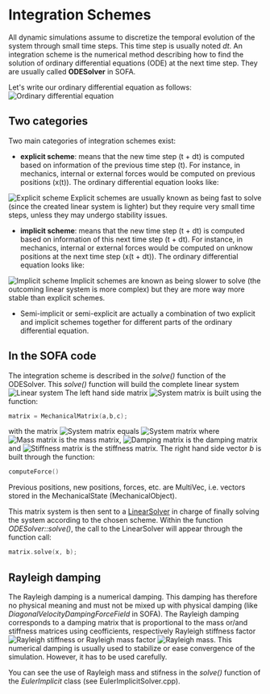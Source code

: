 Integration Schemes
===================

All dynamic simulations assume to discretize the temporal evolution of the system through small time steps. This time step is usually noted *dt*. An integration scheme is the numerical method describing how to find the solution of ordinary differential equations (ODE) at the next time step. They are usually called **ODESolver** in SOFA.

Let's write our ordinary differential equation as follows:
<img class="latex" src="https://latex.codecogs.com/gif.latex?$$\frac{dx}{dt}=f(x,t)$$" title="Ordinary differential equation" />


Two categories
--------------

Two main categories of integration schemes exist:

  * **explicit scheme**: means that the new time step (t + dt) is computed based on information of the previous time step (t). For instance, in mechanics, internal or external forces would be computed on previous positions (x(t)). The ordinary differential equation looks like:
  <img class="latex" src="https://latex.codecogs.com/gif.latex?x(t+dt)=x(t)+dt%20\cdot%20f(x(t),t)" title="Explicit scheme" />
  Explicit schemes are usually known as being fast to solve (since the created linear system is lighter) but they require very small time steps, unless they may undergo stability issues.

  * **implicit scheme**: means that the new time step (t + dt) is computed based on information of this next time step (t + dt). For instance, in mechanics, internal or external forces would be computed on unknow positions at the next time step (x(t + dt)). The ordinary differential equation looks like:
  <img class="latex" src="https://latex.codecogs.com/gif.latex?x(t+dt)=x(t)+dt%20\cdot%20f(x(t+dt),t)" title="Implicit scheme" />
  Implicit schemes are known as being slower to solve (the outcoming linear system is more complex) but they are more way more stable than explicit schemes.

  * Semi-implicit or semi-explicit are actually a combination of two explicit and implicit schemes together for different parts of the ordinary differential equation.


In the SOFA code
----------------

The integration scheme is described in the *solve()* function of the ODESolver. This *solve()* function will build the complete linear system <img class="latex" src="https://latex.codecogs.com/gif.latex?$$\mathbf{A}x=b$$" title="Linear system" />
The left hand side matrix <img class="latex" src="https://latex.codecogs.com/gif.latex?$$\mathbf{A}$$" title="System matrix" /> is built using the function:
``` cpp
matrix = MechanicalMatrix(a,b,c);
```
with the matrix <img class="latex" src="https://latex.codecogs.com/gif.latex?$$\mathbf{A}$$" title="System matrix" /> equals <img class="latex" src="https://latex.codecogs.com/gif.latex?\mathbf{A}%20=%20\mathbf{M}%20\cdot%20a%20+%20\mathbf{B}%20\cdot%20b%20+%20\mathbf{K}%20\cdot%20c" title="System matrix" /> where <img class="latex" src="https://latex.codecogs.com/gif.latex?$$\mathbf{M}$$" title="Mass matrix" /> is the mass matrix, <img class="latex" src="https://latex.codecogs.com/gif.latex?$$\mathbf{B}$$" title="Damping matrix" /> is the damping matrix and <img class="latex" src="https://latex.codecogs.com/gif.latex?$$\mathbf{K}$$" title="Stiffness matrix" /> is the stiffness matrix. The right hand side vector *b* is built through the function:
``` cpp
computeForce()
```
Previous positions, new positions, forces, etc. are MultiVec, i.e. vectors stored in the MechanicalState (MechanicalObject).

This matrix system is then sent to a [LinearSolver](https://www.sofa-framework.org/community/doc/main-principles/system-resolution/linear-solvers/) in charge of finally solving the system according to the chosen scheme. Within the function *ODESolver::solve()*, the call to the LinearSolver will appear through the function call:

``` cpp
matrix.solve(x, b);
```

Rayleigh damping
----------------

The Rayleigh damping is a numerical damping. This damping has therefore no physical meaning and must not be mixed up with physical damping (like _DiagonalVelocityDampingForceField_ in SOFA). The Rayleigh damping corresponds to a damping matrix that is proportional to the mass or/and stiffness matrices using ceofficients, respectively Rayleigh stiffness factor <img class="latex" src="https://latex.codecogs.com/gif.latex?$$r_K$$" title="Rayleigh stiffness" /> or Rayleigh mass factor <img class="latex" src="https://latex.codecogs.com/gif.latex?$$r_M$$" title="Rayleigh mass" />. This numerical damping is usually used to stabilize or ease convergence of the simulation. However, it has to be used carefully.

You can see the use of Rayleigh mass and stifness in the _solve()_ function of the _EulerImplicit_ class (see EulerImplicitSolver.cpp).